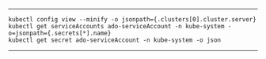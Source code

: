 -------

    kubectl config view --minify -o jsonpath={.clusters[0].cluster.server}
    kubectl get serviceAccounts ado-serviceAccount -n kube-system -o=jsonpath={.secrets[*].name}
    kubectl get secret ado-serviceAccount -n kube-system -o json

-------
